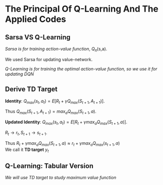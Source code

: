# The Principal Of Q-Learning And The Applied Codes  

## Sarsa VS Q-Learning  

*Sarsa is for training action-value function*, $Q_{\pi}$(s,a). 

We used Sarsa for updating value-network.  

*Q-Learning is for training the optimal action-value function, so we use it for updating DQN*  

## Derive TD Target 

**Identity**:  $Q_{max}(s_{t},a_{t}) = E[R_{t} + \gamma Q_{max}(S_{t+1},A_{t+1})]$. 

Thus $Q_{max}(S_{t+1},A_{t+1}) = max_{a}Q_{max}(S_{t+1},a).$

**Updated Identity**:  $Q_{max}(s_{t},a_{t}) = E[R_{t} + \gamma max_{a}Q_{max}(S_{t+1},a)]$.  

$R_{t}\longrightarrow r_{t},S_{t+1}\longrightarrow s_{t+1}.$ 

Thus $R_{t} + \gamma max_{a}Q_{max}(S_{t+1},a)\approx r_{t} + \gamma max_{a}Q_{max}(s_{t+1},a)$  
We call it **TD target** $y_{t}$

## Q-Learning: Tabular Version  
*We will use TD target to study maximum value function*  













